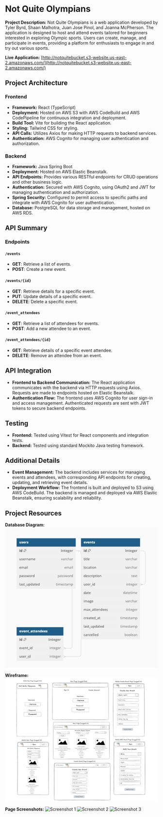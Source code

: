 # Not Quite Olympians

**Project Description:**
Not Quite Olympians is a web application developed by Tyler Byrd, Shaan Malhotra, Juan Jose Pinol, and Joanna McPherson. The application is designed to host and attend events tailored for beginners interested in exploring Olympic sports. Users can create, manage, and participate in events, providing a platform for enthusiasts to engage in and try out various sports.

**Live Application:** [http://notquitebucket.s3-website.us-east-2.amazonaws.com/](http://notquitebucket.s3-website.us-east-2.amazonaws.com/)

## Project Architecture

### Frontend

- **Framework:** React (TypeScript)
- **Deployment:** Hosted on AWS S3 with AWS CodeBuild and AWS CodePipeline for continuous integration and deployment.
- **Build Tool:** Vite for building the React application.
- **Styling:** Tailwind CSS for styling.
- **API Calls:** Utilizes Axios for making HTTP requests to backend services.
- **Authentication:** AWS Cognito for managing user authentication and authorization.

### Backend

- **Framework:** Java Spring Boot
- **Deployment:** Hosted on AWS Elastic Beanstalk.
- **API Endpoints:** Provides various RESTful endpoints for CRUD operations and other business logic.
- **Authentication:** Secured with AWS Cognito, using OAuth2 and JWT for managing authentication and authorization.
- **Spring Security:** Configured to permit access to specific paths and integrate with AWS Cognito for user authentication.
- **Database:** PostgreSQL for data storage and management, hosted on AWS RDS.

## API Summary

### Endpoints

#### **`/events`**

- **GET**: Retrieve a list of events.
- **POST**: Create a new event.

#### **`/events/{id}`**

- **GET**: Retrieve details for a specific event.
- **PUT**: Update details of a specific event.
- **DELETE**: Delete a specific event.

#### **`/event_attendees`**

- **GET**: Retrieve a list of attendees for events.
- **POST**: Add a new attendee to an event.

#### **`/event_attendees/{id}`**

- **GET**: Retrieve details of a specific event attendee.
- **DELETE**: Remove an attendee from an event.

## API Integration

- **Frontend to Backend Communication:** The React application communicates with the backend via HTTP requests using Axios. Requests are made to endpoints hosted on Elastic Beanstalk.
- **Authentication Flow:** The frontend uses AWS Cognito for user sign-in and access management. Authenticated requests are sent with JWT tokens to secure backend endpoints.

## Testing

- **Frontend:** Tested using Vitest for React components and integration tests.
- **Backend:** Tested using standard Mockito Java testing framework.

## Additional Details

- **Event Management:** The backend includes services for managing events and attendees, with corresponding API endpoints for creating, updating, and retrieving event details.
- **Deployment Workflow:** The frontend is built and deployed to S3 using AWS CodeBuild. The backend is managed and deployed via AWS Elastic Beanstalk, ensuring scalability and reliability.

## Project Resources

**Database Diagram:**
  ![Database Diagram](public/images/dbdiagram.png)

**Wireframe:**
  ![Wireframe](public/images/wireframe.png)

**Page Screenshots:**
  ![Screenshot 1](images/pagescreenshots/screenshot1.png)
  ![Screenshot 2](images/pagescreenshots/screenshot2.png)
  ![Screenshot 3](images/pagescreenshots/screenshot3.png)

